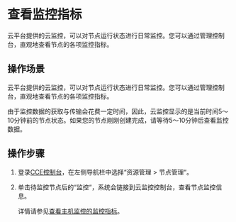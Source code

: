 # 查看监控指标<a name="cce_01_0072"></a>

云平台提供的云监控，可以对节点运行状态进行日常监控。您可以通过管理控制台，直观地查看节点的各项监控指标。

## 操作场景<a name="section106107685710"></a>

云平台提供的云监控，可以对节点运行状态进行日常监控。您可以通过管理控制台，直观地查看节点的各项监控指标。

由于监控数据的获取与传输会花费一定时间，因此，云监控显示的是当前时间5～10分钟前的节点状态。如果您的节点刚刚创建完成，请等待5～10分钟后查看监控数据。

## 操作步骤<a name="section861945595712"></a>

1.  登录[CCE控制台](https://console.huaweicloud.com/cce2.0/?utm_source=helpcenter)，在左侧导航栏中选择“资源管理  \>  节点管理“。
2.  单击待监控节点后的“监控“，系统会链接到云监控控制台，查看节点监控信息。

    详情请参见[查看主机监控的监控指标](https://support.huaweicloud.com/usermanual-ces/zh-cn_topic_0079332017.html)。


